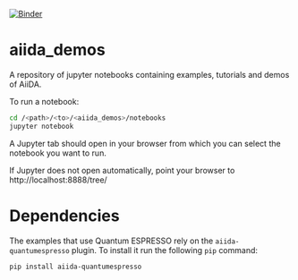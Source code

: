 [![Binder](https://mybinder.org/badge.svg)](https://mybinder.org/v2/gh/ltalirz/aiida_demos/master)
# aiida_demos
A repository of jupyter notebooks containing examples, tutorials and demos of AiiDA.

To run a notebook:

```bash
cd /<path>/<to>/<aiida_demos>/notebooks
jupyter notebook
```

A Jupyter tab should open in your browser from which you can select the notebook you want to run.

If Jupyter does not open automatically, point your browser to http://localhost:8888/tree/

# Dependencies

The examples that use Quantum ESPRESSO rely on the `aiida-quantumespresso` plugin.
To install it run the following `pip` command:

    pip install aiida-quantumespresso
